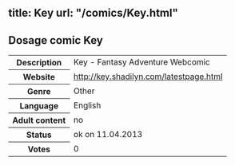 title: Key
url: "/comics/Key.html"
---
Dosage comic Key
-----------------------------------------

<table class="comicinfo">
<tr>
<th>Description</th><td>Key - Fantasy Adventure Webcomic</td>
</tr>
<tr>
<th>Website</th><td><a href="http://key.shadilyn.com/latestpage.html">http://key.shadilyn.com/latestpage.html</a></td>
</tr>
<tr>
<th>Genre</th><td>Other</td>
</tr>
<tr>
<th>Language</th><td>English</td>
</tr>
<tr>
<th>Adult content</th><td>no</td>
</tr>
<tr>
<th>Status</th><td>ok on 11.04.2013</td>
</tr>
<tr>
<th>Votes</th><td>0</div></td>
</tr>
</table>
